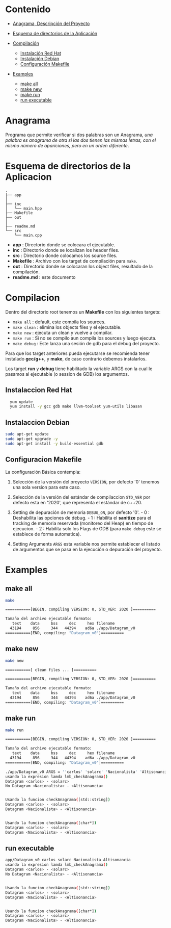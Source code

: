 # Contenido

  + [Anagrama, Descripción del Proyecto](#anagrama)
  
  + [Esquema de directorios de la Aplicación](#esquema-de-directorios-de-la-aplicacion)
  
  + [Compilación](#compilacion)
    - [Instalación Red Hat](#instalaccion-red-hat)
    - [Instalación Debian](#instalaccion-debian)
    - [Configuración Makefile](#configuracion-makefile)
 
  + [Examples](#examples)
    - [make all](#make-all)
    - [make new](#make-new)
    - [make run](#make-run)
    - [run executable](#run-executable)

# Anagrama
Programa que permite verificar si dos palabras son un Anagrama, *una palabra es anagrama de otra si las dos tienen las mismas letras, con el mismo número de apariciones, pero en un orden diferente*.

# Esquema de directorios de la Aplicacion
~~~
.
├── app
│
├── inc
│   └── main.hpp
├── Makefile
├── out
│   
├── readme.md
└── src
    └── main.cpp
~~~

  + **app** : Directorio donde se colocara el ejecutable.
  + **inc** : Directorio donde se localizan los header files.
  + **src** : Directorio donde colocamos los source files.
  + **Makefile** : Archivo con los target de compilación para ```make```.
  + **out** : Directorio donde se colocaran los object files, resultado de la compilación.
  + **readme.md** : este documento 
    
  
# Compilacion
Dentro del directorio root tenemos un **Makefile** con los siguientes targets:

  + ```make all``` : default, este compila los sources.
  + ```make clean``` : elimina los objects files y el ejecutable.
  + ```make new``` : ejecuta un clean y vuelve a compilar.
  + ```make run``` : Si no se compilo aun compila los sources y luego ejecuta.
  + ```make debug``` : Este lanza una sesión de gdb para el debug del proyecto.
  
Para que los target anteriores pueda ejecutarse se recomienda tener instalado **gcc/g++**, y **make**, de caso contrario debemos instalarlos.

Los target **run** y **debug** tiene habilitado la variable ARGS con la cual le pasamos al ejecutable (o session de GDB) los argumentos.





## Instalaccion Red Hat
~~~ bash
  yum update
  yum install -y gcc gdb make llvm-toolset yum-utils libasan
~~~

## Instalaccion Debian
~~~ bash
sudo apt-get update
sudo apt-get upgrade -y
sudo apt-get install -y build-essential gdb
~~~



  
  
## Configuracion Makefile
La configuración Básica contempla:
  1. Selección de la versión del proyecto ```VERSION```, por defecto '0' tenemos una sola version para este caso.
  2. Selección de la versión del estándar de compilaccion ```STD_VER``` por defecto esta en '2020', que representa el estándar de c++20.
  3. Setting de depuración de memoria ```DEBUG_ON```, por defecto '0'.
    - 0 : Deshabilita las opciones de debug.
    - 1 : Habilita el **sanitize** para el tracking de memoria reservada (monitoreo del Heap) en tiempo de ejecucion.
    - 2 : Habilita solo los Flags de GDB (para ```make debug``` este se establece de forma automatica).
    
  4. Setting Arguments ```ARGS``` esta variable nos permite establecer el listado de argumentos que se pasa en la ejecución o depuración del proyecto. 


# Examples
## make all
~~~ bash
make

===========[BEGIN, compiling VERSION: 0, STD_VER: 2020 ]==========

Tamaño del archivo ejecutable formato:
   text    data     bss     dec     hex filename
  43194     856     344   44394    ad6a ./app/Datagram_v0
===========[END, compiling: "Datagram_v0"]==========
~~~

## make new
~~~ bash
make new

===========[ clean files ... ]==========

===========[BEGIN, compiling VERSION: 0, STD_VER: 2020 ]==========

Tamaño del archivo ejecutable formato:
   text    data     bss     dec     hex filename
  43194     856     344   44394    ad6a ./app/Datagram_v0
===========[END, compiling: "Datagram_v0"]==========
~~~

## make run
~~~ bash
make run

===========[BEGIN, compiling VERSION: 0, STD_VER: 2020 ]==========

Tamaño del archivo ejecutable formato:
   text    data     bss     dec     hex filename
  43194     856     344   44394    ad6a ./app/Datagram_v0
===========[END, compiling: "Datagram_v0"]==========

./app/Datagram_v0 ARGS = ''carlos' 'solarc' 'Nacionalista' 'Altisonancia'', CASE = ''
usando la expresion lamda lmb_checkAnagrama()
Datagram <carlos> - <solarc>
No Datagram <Nacionalista> - <Altisonancia>


Usando la funcion checkAnagrama([std::string])
Datagram <carlos> - <solarc>
Datagram <Nacionalista> - <Altisonancia>


Usando la funcion checkAnagrama([char*])
Datagram <carlos> - <solarc>
Datagram <Nacionalista> - <Altisonancia>
~~~

## run executable
~~~ bash
app/Datagram_v0 carlos solarc Nacionalista Altisonancia
usando la expresion lamda lmb_checkAnagrama()
Datagram <carlos> - <solarc>
No Datagram <Nacionalista> - <Altisonancia>


Usando la funcion checkAnagrama([std::string])
Datagram <carlos> - <solarc>
Datagram <Nacionalista> - <Altisonancia>


Usando la funcion checkAnagrama([char*])
Datagram <carlos> - <solarc>
Datagram <Nacionalista> - <Altisonancia>
~~~
